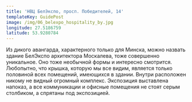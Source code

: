 ```yaml
---
title: 'НВЦ БелЭкспо, просп. Победителей, 14'
templateKey: GuidePost
image: /img/06_belexpo_hospitality_by.jpg
longitude: 27.5186759
latitude: 53.9280784
---
```

Из дикого авангарда, характерного только для Минска, можно назвать здание БелЭкспо архитектора Москалева, тоже совершенно уникальное. Оно тоже необычной формы и интересно смотрится. Любопытно, что крышка, которую мы все видим, является только половиной всех помещений, имеющихся в здании. Внутри расположен никому не видный огромный комплекс. Экспозиция выставлена напоказ, а все коммуникации и офисные помещения не стоят серым столбиком, а спрятаны под экспозицией.
